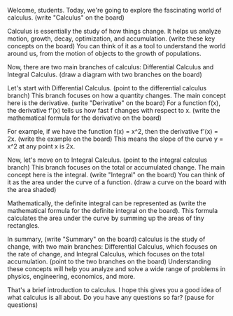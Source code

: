 Welcome, students. Today, we're going to explore the fascinating world of calculus. (write "Calculus" on the board)

Calculus is essentially the study of how things change. It helps us analyze motion, growth, decay, optimization, and accumulation. (write these key concepts on the board) You can think of it as a tool to understand the world around us, from the motion of objects to the growth of populations.

Now, there are two main branches of calculus: Differential Calculus and Integral Calculus. (draw a diagram with two branches on the board)

Let's start with Differential Calculus. (point to the differential calculus branch) This branch focuses on how a quantity changes. The main concept here is the derivative. (write "Derivative" on the board) For a function f(x), the derivative f'(x) tells us how fast f changes with respect to x. (write the mathematical formula for the derivative on the board)

For example, if we have the function f(x) = x^2, then the derivative f'(x) = 2x. (write the example on the board) This means the slope of the curve y = x^2 at any point x is 2x.

Now, let's move on to Integral Calculus. (point to the integral calculus branch) This branch focuses on the total or accumulated change. The main concept here is the integral. (write "Integral" on the board) You can think of it as the area under the curve of a function. (draw a curve on the board with the area shaded)

Mathematically, the definite integral can be represented as (write the mathematical formula for the definite integral on the board). This formula calculates the area under the curve by summing up the areas of tiny rectangles.

In summary, (write "Summary" on the board) calculus is the study of change, with two main branches: Differential Calculus, which focuses on the rate of change, and Integral Calculus, which focuses on the total accumulation. (point to the two branches on the board) Understanding these concepts will help you analyze and solve a wide range of problems in physics, engineering, economics, and more.

That's a brief introduction to calculus. I hope this gives you a good idea of what calculus is all about. Do you have any questions so far? (pause for questions)